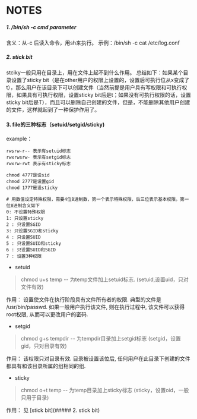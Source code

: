 NOTES
====


##### 1. /bin/sh -c *cmd* *parameter*

含义：从-c 后读入命令，用sh来执行。
示例：/bin/sh -c cat /etc/log.conf

##### 2. stick bit
stciky一般只用在目录上，用在文件上起不到什么作用。
总结如下：如果某个目录设置了sticky bit（是在other用户的权限上设置的，设置后可执行位从x变成了t），那么用户在该目录下可以创建文件（当然前提是用户具有写权限和可执行权限，如果具有可执行权限，设置sticky bit后是t；如果没有可执行权限的话，设置sticky bit后是T），而且可以删除自己创建的文件，但是，不能删除其他用户创建的文件，这样就起到了一种保护作用了。

#### 3. file的三种标志（setuid/setgid/sticky)
example：

    rwsrw-r-- 表示有setuid标志
    rwxrwsrw- 表示有setgid标志
    rwxrw-rwt 表示有sticky标志
    
    chmod 4777是设sid
    chmod 2777是设置gid
    chmod 1777是设sticky
    
    # 用数值设定特殊权限，需要4位8进制数，第一个表示特殊权限，后三位表示基本权限。第一位8进制含义如下
    0: 不设置特殊权限
    1: 只设置sticky
    2 : 只设置SGID
    3: 只设置SGID和sticky
    4 : 只设置SUID
    5 : 只设置SUID和sticky
    6 : 只设置SUID和SGID
    7 : 设置3种权限

* setuid

>chmod u+s temp -- 为temp文件加上setuid标志. (setuid,设置uid，只对文件有效)

作用： 设置使文件在执行阶段具有文件所有者的权限. 典型的文件是 /usr/bin/passwd. 如果一般用户执行该文件, 则在执行过程中, 该文件可以获得root权限, 从而可以更改用户的密码.

* setgid

>chmod g+s tempdir -- 为tempdir目录加上setgid标志 (setgid，设置gid，只对目录有效)

作用： 该权限只对目录有效. 目录被设置该位后, 任何用户在此目录下创建的文件都具有和该目录所属的组相同的组.

* sticky

>chmod o+t temp -- 为temp目录加上sticky标志 (sticky，设置oid，一般只用于目录)

作用： 见 [stick bit](##### 2. stick bit)

